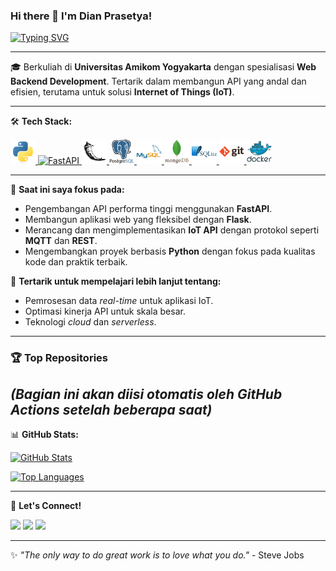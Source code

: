 ### Hi there 👋 I'm Dian Prasetya!

[![Typing SVG](https://readme-typing-svg.demolab.com/?lines=Passionate+Web+Backend+Developer;Specializing+in+Python,+FastAPI,+Flask;Building+IoT+APIs+and+scalable+solutions&font=Fira+Code&fontSize=20&pause=100&width=600&height=100&color=00aaff&vcenter=true&loop=true)](https://git.io/typing-svg)

---

🎓 Berkuliah di **Universitas Amikom Yogyakarta** dengan spesialisasi **Web Backend Development**. Tertarik dalam membangun API yang andal dan efisien, terutama untuk solusi **Internet of Things (IoT)**.

---

🛠️ **Tech Stack:**

<p align="left">
    <a href="https://www.python.org" target="_blank" rel="noreferrer"> <img src="https://raw.githubusercontent.com/devicons/devicon/master/icons/python/python-original.svg" alt="Python" width="40" height="40"/> </a>
    <a href="https://fastapi.tiangolo.com/" target="_blank" rel="noreferrer"> <img src="https://fastapi.tiangolo.com/img/logo-margin/logo-margin-positive.svg" alt="FastAPI" width="40" height="40"/> </a>
    <a href="https://flask.palletsprojects.com/" target="_blank" rel="noreferrer"> <img src="https://raw.githubusercontent.com/devicons/devicon/master/icons/flask/flask-original.svg" alt="Flask" width="40" height="40"/> </a>
    <a href="https://www.postgresql.org" target="_blank" rel="noreferrer"> <img src="https://raw.githubusercontent.com/devicons/devicon/master/icons/postgresql/postgresql-original-wordmark.svg" alt="PostgreSQL" width="40" height="40"/> </a>
    <a href="https://www.mysql.com/" target="_blank" rel="noreferrer"> <img src="https://raw.githubusercontent.com/devicons/devicon/master/icons/mysql/mysql-original-wordmark.svg" alt="MySQL" width="40" height="40"/> </a>
    <a href="https://www.mongodb.com/" target="_blank" rel="noreferrer"> <img src="https://raw.githubusercontent.com/devicons/devicon/master/icons/mongodb/mongodb-original-wordmark.svg" alt="MongoDB" width="40" height="40"/> </a>
    <a href="https://www.sqlite.org/" target="_blank" rel="noreferrer"> <img src="https://raw.githubusercontent.com/devicons/devicon/master/icons/sqlite/sqlite-original-wordmark.svg" alt="SQLite" width="40" height="40"/> </a>
    <a href="https://git-scm.com/" target="_blank" rel="noreferrer"> <img src="https://raw.githubusercontent.com/devicons/devicon/master/icons/git/git-original-wordmark.svg" alt="Git" width="40" height="40"/> </a>
    <a href="https://www.docker.com/" target="_blank" rel="noreferrer"> <img src="https://raw.githubusercontent.com/devicons/devicon/master/icons/docker/docker-original-wordmark.svg" alt="Docker" width="40" height="40"/> </a>
</p>

---

🔭 **Saat ini saya fokus pada:**

* Pengembangan API performa tinggi menggunakan **FastAPI**.
* Membangun aplikasi web yang fleksibel dengan **Flask**.
* Merancang dan mengimplementasikan **IoT API** dengan protokol seperti **MQTT** dan **REST**.
* Mengembangkan proyek berbasis **Python** dengan fokus pada kualitas kode dan praktik terbaik.

🌱 **Tertarik untuk mempelajari lebih lanjut tentang:**

* Pemrosesan data *real-time* untuk aplikasi IoT.
* Optimasi kinerja API untuk skala besar.
* Teknologi *cloud* dan *serverless*.

---

### 🏆 Top Repositories

*(Bagian ini akan diisi otomatis oleh GitHub Actions setelah beberapa saat)*
---

📊 **GitHub Stats:**

[![GitHub Stats](https://github-readme-stats.vercel.app/api?username=dadayn1234&show_icons=true&theme=radical)](https://github.com/anuraghazra/github-readme-stats)

[![Top Languages](https://github-readme-stats.vercel.app/api/top-langs/?username=dadayn1234&layout=compact&theme=radical)](https://github.com/anuraghazra/github-readme-stats)

---

🤝 **Let's Connect!**

<p align="left">
<a href="https://linkedin.com/in/dianprasetya" target="_blank"><img src="https://img.shields.io/badge/-LinkedIn-%230077B5?style=for-the-badge&logo=linkedin&logoColor=white" target="_blank"></a>
<a href="https://yourwebsite.com" target="_blank"><img src="https://img.shields.io/badge/Website-000000?style=for-the-badge&logo=globe&logoColor=white" target="_blank"></a>
<a href="mailto:dianprasetya772.com"><img src="https://img.shields.io/badge/-Email-%23EA4335?style=for-the-badge&logo=gmail&logoColor=white" target="_blank"></a>
</p>

---

✨ _"The only way to do great work is to love what you do."_ - Steve Jobs
